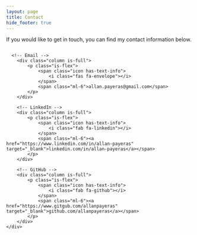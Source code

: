 ```yaml
---
layout: page
title: Contact
hide_footer: true
---
```


If you would like to get in touch, you can find my contact information below.

<div class="column is-full mt-3">
        <!-- Empty space between lines -->
</div>

<div class="container">
    <div class="columns is-multiline">

      <!-- Email -->
        <div class="column is-full">
            <p class="is-flex">
                <span class="icon has-text-info">
                    <i class="fas fa-envelope"></i>
                </span>
                <span class="ml-6">allan.payeras@gmail.com</span>
            </p>
        </div>

        <!-- LinkedIn -->
        <div class="column is-full">
            <p class="is-flex">
                <span class="icon has-text-info">
                    <i class="fab fa-linkedin"></i>
                </span>
                <span class="ml-6"><a href="https://www.linkedin.com/in/allan-payeras" target="_blank">linkedin.com/in/allan-payeras</a></span>
            </p>
        </div>

        <!-- GitHub -->
        <div class="column is-full">
            <p class="is-flex">
                <span class="icon has-text-info">
                    <i class="fab fa-github"></i>
                </span>
                <span class="ml-6"><a href="https://www.gitgub.com/allanpayeras" target="_blank">github.com/allanpayeras</a></span>
            </p>
        </div>
    </div>
</div>